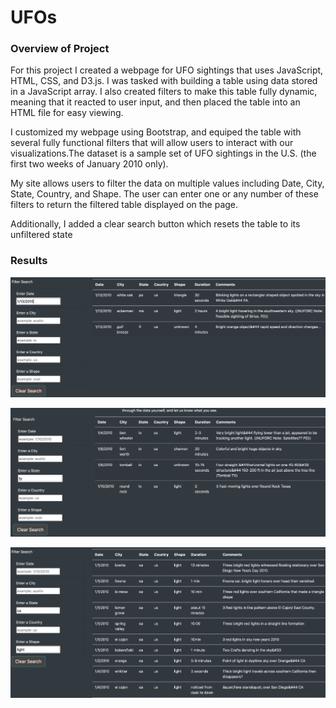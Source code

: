 # UFOs

### Overview of Project
For this project I created a webpage for UFO sightings that uses JavaScript, HTML, CSS, and D3.js. I was tasked with building a table using data stored in a JavaScript array. I also created filters to make this table fully dynamic, meaning that it reacted to user input, and then placed the table into an HTML file for easy viewing.

I customized my webpage using Bootstrap, and equiped the table with several fully functional filters that will allow users to interact with our visualizations.The dataset is a sample set of UFO sightings in the U.S. (the first two weeks of January 2010 only).

My site allows users to filter the data on multiple values including Date, City, State, Country, and Shape. The user can enter one or any number of these filters to return the filtered table displayed on the page.

Additionally, I added a clear search button which resets the table to its unfiltered state

### Results


<p align="left">
  <img src="/images/filter_by_date.png">
  </p>


<p align="left">
  <img src="/images/filter_by_state.png">
  </p>
  
  
  <p align="left">
  <img src="/images/multi_filter.png">
  </p>
